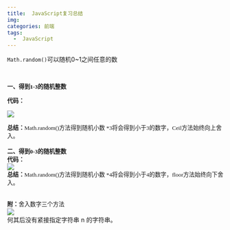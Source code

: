 ```yaml
---
title:  JavaScript复习总结
img: 
categories: 前端
tags:
  -  JavaScript
---
```


`Math.random()`可以随机0~1之间任意的数
<div id="cnblogs_post_body" class="blogpost-body"><p><strong><span style="font-family: 宋体; font-size: 10pt;">&nbsp;</span></strong></p>
<p><strong><span style="font-family: 宋体; font-size: 10pt;">一、得到1-3的随机整数</span></strong></p>
<p><strong><span style="font-family: 宋体; font-size: 10pt;">代码：</span></strong></p>
<p><span style="font-family: 宋体; font-size: 10pt;"><img src="https://i.loli.net/2019/05/24/5ce7b3783d27e94438.png"/></span></p>
<div><span style="font-family: 宋体; font-size: 10pt;"><strong>总结：</strong>Math.random()方法得到随机小数 *3将会得到小于3的数字，Ceil方法始终向上舍入。</span></div>
<div>&nbsp;</div>
<div><strong><span style="font-family: 宋体; font-size: 10pt;">二、得到0-3的随机整数</span></strong></div>
<div><strong><span style="font-family: 宋体; font-size: 10pt;">代码：</span></strong></div>
<div><span style="font-family: 宋体; font-size: 10pt;"><img src="https://i.loli.net/2019/05/24/5ce7b33cd855383925.png"/></span></div>
<div><span style="font-family: 宋体; font-size: 10pt;"><strong>总结：</strong>Math.random()方法得到随机小数 *4将会得到小于4的数字，floor方法始终向下舍入。</span></div>
<div><span style="font-family: 宋体; font-size: 10pt;">&nbsp;</span></div>
<div><span style="font-family: 宋体; font-size: 10pt;">&nbsp;</span></div>
<div><strong><span style="font-family: 宋体; font-size: 10pt;"><span style="line-height: 19px;">附：</span></span></strong><span style="font-family: 宋体; font-size: 10pt;"><span style="line-height: 19px;">舍入数字三个方法</span></span></div>
<div><span style="font-family: 宋体; font-size: 10pt;"><span style="line-height: 19px;"><img src="https://i.loli.net/2019/05/24/5ce7b2fb5d57f33770.png"/>
<br></span></span></div>
</div>何其后没有紧接指定字符串 n 的字符串。